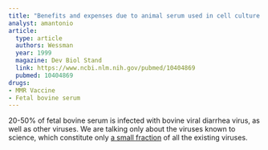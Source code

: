 ```yaml
---
title: "Benefits and expenses due to animal serum used in cell culture production"
analyst: amantonio
article:
  type: article
  authors: Wessman
  year: 1999
  magazine: Dev Biol Stand
  link: https://www.ncbi.nlm.nih.gov/pubmed/10404869
  pubmed: 10404869
drugs:
- MMR Vaccine
- Fetal bovine serum
---
```


20-50% of fetal bovine serum is infected with bovine viral diarrhea virus, as well as other viruses.
We are talking only about the viruses known to science, which constitute only [a small fraction](https://www.sciencedaily.com/releases/2011/10/111005172651.htm) of all the existing viruses.
